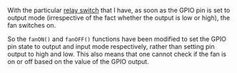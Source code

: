 With the particular [relay switch](https://www.eprolabs.com/product/single-relay-module/) that I have, as soon as the GPIO pin is set to output mode (irrespective of the fact whether the output is low or high), the fan switches on.

So the `fanON()` and `fanOFF()` functions have been modified to set the GPIO pin state to output and input mode respectively, rather than setting pin output to high and low. This also means that one cannot check if the fan is on or off based on the value of the GPIO output.
